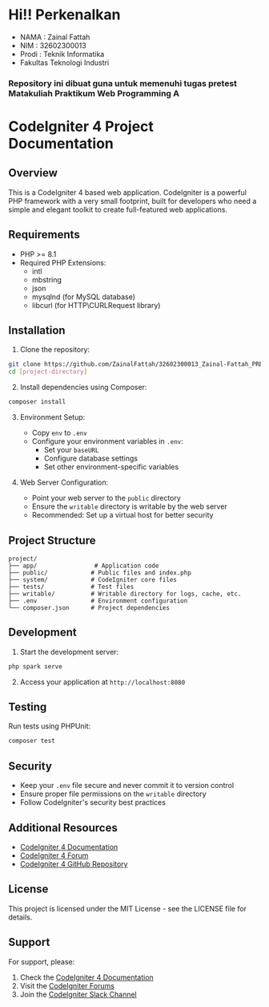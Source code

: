 # Hi!! Perkenalkan
- NAMA : Zainal Fattah
- NIM : 32602300013
- Prodi : Teknik Informatika
- Fakultas Teknologi Industri
### Repository ini dibuat guna untuk memenuhi tugas pretest Matakuliah Praktikum Web Programming A

# CodeIgniter 4 Project Documentation

## Overview
This is a CodeIgniter 4 based web application. CodeIgniter is a powerful PHP framework with a very small footprint, built for developers who need a simple and elegant toolkit to create full-featured web applications.

## Requirements

- PHP >= 8.1
- Required PHP Extensions:
  - intl
  - mbstring
  - json
  - mysqlnd (for MySQL database)
  - libcurl (for HTTP\CURLRequest library)

## Installation

1. Clone the repository:
```bash
git clone https://github.com/ZainalFattah/32602300013_Zainal-Fattah_PRETEST.git
cd [project-directory]
```

2. Install dependencies using Composer:
```bash
composer install
```

3. Environment Setup:
   - Copy `env` to `.env`
   - Configure your environment variables in `.env`:
     - Set your `baseURL`
     - Configure database settings
     - Set other environment-specific variables

4. Web Server Configuration:
   - Point your web server to the `public` directory
   - Ensure the `writable` directory is writable by the web server
   - Recommended: Set up a virtual host for better security

## Project Structure

```
project/
├── app/                # Application code
├── public/            # Public files and index.php
├── system/            # CodeIgniter core files
├── tests/             # Test files
├── writable/          # Writable directory for logs, cache, etc.
├── .env               # Environment configuration
└── composer.json      # Project dependencies
```

## Development

1. Start the development server:
```bash
php spark serve
```

2. Access your application at `http://localhost:8080`

## Testing

Run tests using PHPUnit:
```bash
composer test
```

## Security

- Keep your `.env` file secure and never commit it to version control
- Ensure proper file permissions on the `writable` directory
- Follow CodeIgniter's security best practices

## Additional Resources

- [CodeIgniter 4 Documentation](https://codeigniter.com/user_guide/)
- [CodeIgniter 4 Forum](https://forum.codeigniter.com/)
- [CodeIgniter 4 GitHub Repository](https://github.com/codeigniter4/CodeIgniter4)

## License

This project is licensed under the MIT License - see the LICENSE file for details.

## Support

For support, please:
1. Check the [CodeIgniter 4 Documentation](https://codeigniter.com/user_guide/)
2. Visit the [CodeIgniter Forums](https://forum.codeigniter.com/)
3. Join the [CodeIgniter Slack Channel](https://codeigniterchat.slack.com)

